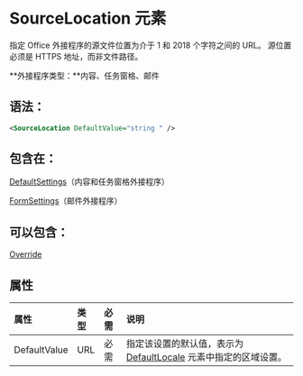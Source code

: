 
# SourceLocation 元素
指定 Office 外接程序的源文件位置为介于 1 和 2018 个字符之间的 URL。 源位置必须是 HTTPS 地址，而非文件路径。

 **外接程序类型：**内容、任务窗格、邮件


## 语法：


```XML
<SourceLocation DefaultValue="string " />
```


## 包含在：

[DefaultSettings](../../reference/manifest/defaultsettings.md)（内容和任务窗格外接程序）

[FormSettings](../../reference/manifest/formsettings.md)（邮件外接程序）


## 可以包含：

[Override](../../reference/manifest/override.md)


## 属性



|**属性**|**类型**|**必需**|**说明**|
|:-----|:-----|:-----|:-----|
|DefaultValue|URL|必需|指定该设置的默认值，表示为 [DefaultLocale](../../reference/manifest/defaultlocale.md) 元素中指定的区域设置。|
